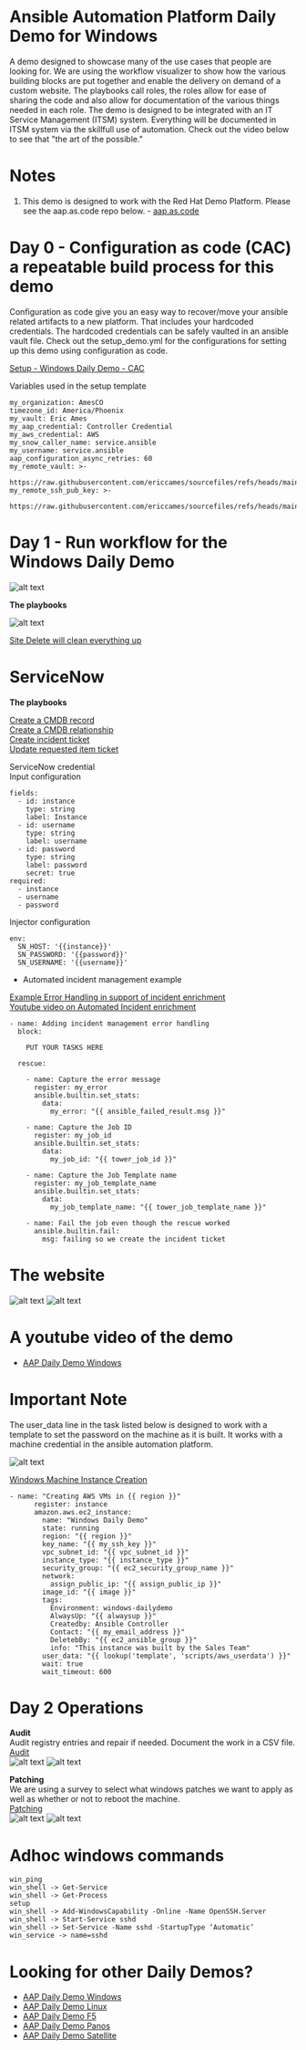 Ansible Automation Platform Daily Demo for Windows
=========
A demo designed to showcase many of the use cases that people are looking for.  We are using the workflow visualizer to show how the various building blocks are put together and enable the delivery on demand of a custom website.  The playbooks call roles, the roles allow for ease of sharing the code and also allow for documentation of the various things needed in each role. The demo is designed to be integrated with an IT Service Management (ITSM) system.  Everything will be documented in ITSM system via the skillfull use of automation.  Check out the video below to see that "the art of the possible."

Notes
=========
1. This demo is designed to work with the Red Hat Demo Platform. Please see the aap.as.code repo below. - [aap.as.code](https://github.com/ericcames/aap.as.code "aap.as.code")

Day 0 - Configuration as code (CAC) a repeatable build process for this demo
=========
Configuration as code give you an easy way to recover/move your ansible related artifacts to a new platform.  That includes your hardcoded credentials.  The hardcoded credentials can be safely vaulted in an ansible vault file.  Check out the setup_demo.yml for the configurations for setting up this demo using configuration as code.

[Setup - Windows Daily Demo - CAC](https://github.com/ericcames/aap.dailydemo.windows/blob/main/playbooks/setup_demo.yml "Setup - Windows Daily Demo - CAC")<br>

Variables used in the setup template
```
my_organization: AmesCO
timezone_id: America/Phoenix
my_vault: Eric Ames
my_aap_credential: Controller Credential
my_aws_credential: AWS
my_snow_caller_name: service.ansible
my_username: service.ansible
aap_configuration_async_retries: 60
my_remote_vault: >-
  https://raw.githubusercontent.com/ericcames/sourcefiles/refs/heads/main/vault_ames.yml
my_remote_ssh_pub_key: >-
  https://raw.githubusercontent.com/ericcames/sourcefiles/refs/heads/main/id_rsa.pub
```

Day 1 - Run workflow for the Windows Daily Demo
=========

![alt text](https://github.com/ericcames/aap.dailydemo.windows/blob/main/images/windowswf.png "Start of workflow")

**The playbooks**

![alt text](https://github.com/ericcames/aap.dailydemo.windows/blob/main/images/ddwtemps.png "The job templates")

[Site Delete will clean everything up](https://github.com/ericcames/aap.dailydemo.windows/blob/main/playbooks/site_delete.yml "site_delete.yml")<br>

ServiceNow
========

**The playbooks**

[Create a CMDB record](https://github.com/ericcames/aap.dailydemo.windows/blob/main/playbooks/servicenow/create_ci.yml "create_ci.yml") <br>
[Create a CMDB relationship](https://github.com/ericcames/aap.dailydemo.windows/blob/main/playbooks/servicenow/create_cmdb_relationship.yml "create_cmdb_relationship.yml") <br>
[Create incident ticket](https://github.com/ericcames/aap.dailydemo.windows/blob/main/playbooks/servicenow/incident_create.yml "incident_create.yml") <br>
[Update requested item ticket](https://github.com/ericcames/aap.dailydemo.windows/blob/main/playbooks/servicenow/update_sn_req_itm.yml "update_sn_req_itm.yml") <br>

ServiceNow credential<br>
Input configuration
```
fields:
  - id: instance
    type: string
    label: Instance
  - id: username
    type: string
    label: username
  - id: password
    type: string
    label: password
    secret: true
required:
  - instance
  - username
  - password
```
Injector configuration
```
env:
  SN_HOST: '{{instance}}'
  SN_PASSWORD: '{{password}}'
  SN_USERNAME: '{{username}}'
```

- Automated incident management example

[Example Error Handling in support of incident enrichment](https://github.com/ericcames/aap.dailydemo.windows/blob/main/roles/instance_create_aws/tasks/main.yml "Example Error Handling") <br>
[Youtube video on Automated Incident enrichment](https://youtu.be/ieO-cbzNqjU?si=z28o3rpAgLTDqdnB "Youtube video on Automated Incident enrichment") <br>

```
- name: Adding incident management error handling
  block:

    PUT YOUR TASKS HERE

  rescue:

    - name: Capture the error message
      register: my_error
      ansible.builtin.set_stats:
        data:
          my_error: "{{ ansible_failed_result.msg }}"

    - name: Capture the Job ID
      register: my_job_id
      ansible.builtin.set_stats:
        data:
          my_job_id: "{{ tower_job_id }}"

    - name: Capture the Job Template name
      register: my_job_template_name
      ansible.builtin.set_stats:
        data:
          my_job_template_name: "{{ tower_job_template_name }}"

    - name: Fail the job even though the rescue worked
      ansible.builtin.fail:
        msg: failing so we create the incident ticket
```
# The website

![alt text](https://github.com/ericcames/aap.dailydemo.windows/blob/main/images/windowsweb1.png "Webtop")
![alt text](https://github.com/ericcames/aap.dailydemo.windows/blob/main/images/windowsweb2.png "Webbottom")

# A youtube video of the demo

- [AAP Daily Demo Windows](https://youtu.be/RNwel6BeCVI?si=ruIwcDFp6dyyAkjO "AAP Daily Demo Windows")


# Important Note
The user_data line in the task listed below is designed to work with a template to set the password on the machine as it is built.  It works with a machine credential in the ansible automation platform.

![alt text](https://github.com/ericcames/aap.dailydemo.windows/blob/main/images/windowsmachinecred.png "Windows Machine Credential")

[Windows Machine Instance Creation](https://github.com/ericcames/aap.dailydemo.windows/blob/main/roles/instance_create_aws/tasks/main.yml "Windows Machine Instance Creation")<br>
```
- name: "Creating AWS VMs in {{ region }}"
      register: instance
      amazon.aws.ec2_instance:
        name: "Windows Daily Demo"
        state: running
        region: "{{ region }}"
        key_name: "{{ my_ssh_key }}"
        vpc_subnet_id: "{{ vpc_subnet_id }}"
        instance_type: "{{ instance_type }}"
        security_group: "{{ ec2_security_group_name }}"
        network:
          assign_public_ip: "{{ assign_public_ip }}"
        image_id: "{{ image }}"
        tags:
          Environment: windows-dailydemo
          AlwaysUp: "{{ alwaysup }}"
          Createdby: Ansible Controller
          Contact: "{{ my_email_address }}"
          DeletebBy: "{{ ec2_ansible_group }}"
          info: "This instance was built by the Sales Team"
        user_data: "{{ lookup('template', 'scripts/aws_userdata') }}"
        wait: true
        wait_timeout: 600
```
# Day 2 Operations
**Audit**<br>
Audit registry entries and repair if needed.  Document the work in a CSV file.<br>
[Audit](https://github.com/ericcames/aap.dailydemo.windows/blob/main/playbooks/auditme.yml "auditme.yml") <br>
![alt text](https://github.com/ericcames/aap.dailydemo.windows/blob/main/images/winaudit1.png "Fixed")
![alt text](https://github.com/ericcames/aap.dailydemo.windows/blob/main/images/winaudit2.png "Good")

**Patching**<br>
We are using a survey to select what windows patches we want to apply as well as whether or not to reboot the machine.<br>
[Patching](https://github.com/ericcames/aap.dailydemo.windows/blob/main/playbooks/windows_patching_07.yml "windows_patching_07.yml") <br>
![alt text](https://github.com/ericcames/aap.dailydemo.windows/blob/main/images/winpatch1.png "surveytop")
![alt text](https://github.com/ericcames/aap.dailydemo.windows/blob/main/images/winpatch2.png "surveybottom")

# Adhoc windows commands
```
win_ping
win_shell -> Get-Service
win_shell -> Get-Process
setup
win_shell -> Add-WindowsCapability -Online -Name OpenSSH.Server
win_shell -> Start-Service sshd
win_shell -> Set-Service -Name sshd -StartupType ‘Automatic’
win_service -> name=sshd
```
Looking for other Daily Demos?
=========

- [AAP Daily Demo Windows](https://github.com/ericcames/aap.dailydemo.windows "AAP Daily Demo Windows")
- [AAP Daily Demo Linux](https://github.com/ericcames/aap.dailydemo.linux "AAP Daily Demo Linux")
- [AAP Daily Demo F5](https://github.com/ericcames/aap.dailydemo.F5 "AAP Daily Demo F5")
- [AAP Daily Demo Panos](https://github.com/ericcames/aap.dailydemo.Panos "AAP Daily Demo Panos")
- [AAP Daily Demo Satellite](https://github.com/ericcames/aap.dailydemo.satellite "AAP Daily Demo Satellite")
